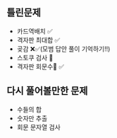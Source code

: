 ## 틀린문제
- 카드역배치 ✅
- 격자판 최대합 ✅
- 곶감 ❌✅(모범 답안 풀이 기억하기!!)
- 스토쿠 검사 🔺
- 격자판 회문수🌟 ✅

## 다시 풀어볼만한 문제
- 수들의 합
- 숫자만 추출
- 회문 문자열 검사
